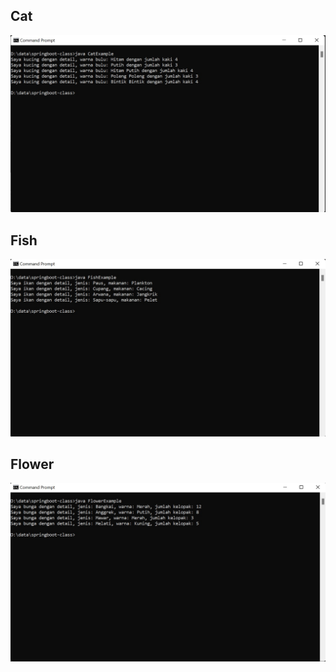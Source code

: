 ## Cat

![screenshot_1](screenshot_1.jpg)

## Fish

![screenshot_2](screenshot_2.jpg)

## Flower

![screenshot_3](screenshot_3.jpg)